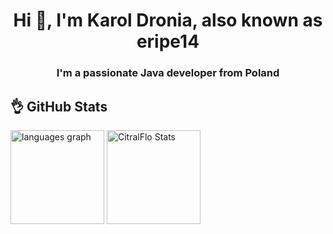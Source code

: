 <h1 align="center">Hi 👋, I'm Karol Dronia, also known as eripe14</h1>
<h3 align="center">I'm a passionate Java developer from Poland</h3>

<h2>👌 GitHub Stats</h2>
<img src="https://github-readme-stats.vercel.app/api/top-langs?username=eripe14&locale=en&hide_title=false&layout=compact&card_width=320&langs_count=6&theme=dark&hide_border=false&order=2&custom_title=Tech%20Stack" height="150" alt="languages graph" />
<img src="https://github-readme-streak-stats.herokuapp.com/?user=eripe14&theme=dark&hide_border=false" height="150" alt="CitralFlo Stats" />
